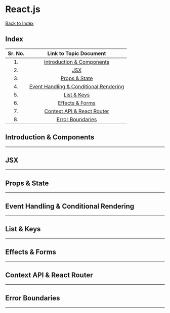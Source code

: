 # React.js

[Back to Index](../index.md)

## Index

| Sr. No. | Link to Topic Document |
|:---:|:---:|
| 1. | [Introduction & Components](#1) |
| 2. | [JSX](#2) |
| 3. | [Props & State](#3) |
| 4. | [Event Handling & Conditional Rendering](#4) |
| 5. | [List & Keys](#5) |
| 6. | [Effects & Forms](#6) |
| 7. | [Context API & React Router](#7) |
| 8. | [Error Boundaries](#8) |


<a id="1"></a>

## Introduction & Components



---

<a id="2"></a>

## JSX

---

<a id="3"></a>

## Props & State

---

<a id="4"></a>

## Event Handling & Conditional Rendering

---

<a id="5"></a>

## List & Keys

---

<a id="6"></a>

## Effects & Forms

---

<a id="7"></a>

## Context API & React Router

---

<a id="8"></a>

## Error Boundaries

---

